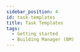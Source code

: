 ```yaml
---
sidebar_position: 4
id: task-templates
title: Task Templates
tags:
  - Getting started
  - Building Manager (BM)
---
```

